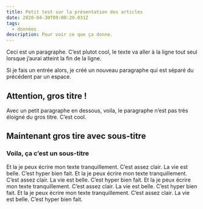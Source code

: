 ```yaml
---
title: Petit test sur la présentation des articles
date: 2020-04-30T09:00:29.031Z
tags:
  - données
description: Pour voir ce que ça donne.
---
```

Ceci est un paragraphe. C’est plutot cool, le texte va aller à la ligne tout seul lorsque j’aurai atteint la fin de la ligne.

Si je fais un entrée alors, je créé un nouveau paragraphe qui est séparé du précédent par un espace.

## Attention, gros titre !

Avec un petit paragraphe en dessous, voila, le paragraphe n’est pas très éloigné du gros titre. C’est cool.

## Maintenant gros tire avec sous-titre

### Voila, ça c’est un sous-titre

Et la je peux écrire mon texte tranquillement. C’est assez clair. La vie est belle. C’est hyper bien fait. Et la je peux écrire mon texte tranquillement. C’est assez clair. La vie est belle. C’est hyper bien fait. Et la je peux écrire mon texte tranquillement. C’est assez clair. La vie est belle. C’est hyper bien fait. Et la je peux écrire mon texte tranquillement. C’est assez clair. La vie est belle. C’est hyper bien fait.
